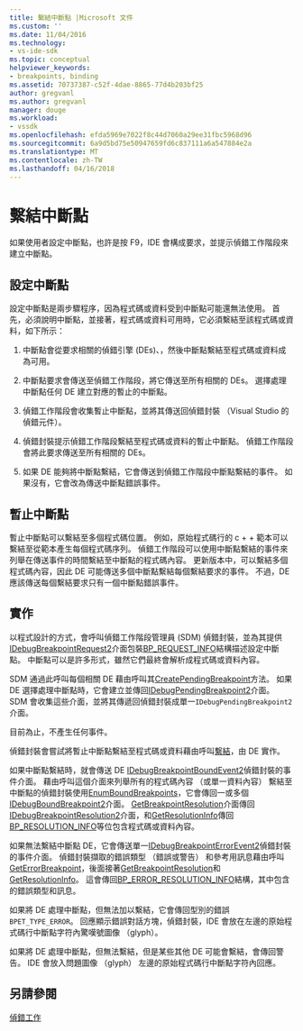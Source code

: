 ```yaml
---
title: 繫結中斷點 |Microsoft 文件
ms.custom: ''
ms.date: 11/04/2016
ms.technology:
- vs-ide-sdk
ms.topic: conceptual
helpviewer_keywords:
- breakpoints, binding
ms.assetid: 70737387-c52f-4dae-8865-77d4b203bf25
author: gregvanl
ms.author: gregvanl
manager: douge
ms.workload:
- vssdk
ms.openlocfilehash: efda5969e7022f8c44d7060a29ee31fbc5968d96
ms.sourcegitcommit: 6a9d5bd75e50947659fd6c837111a6a547884e2a
ms.translationtype: MT
ms.contentlocale: zh-TW
ms.lasthandoff: 04/16/2018
---
```

# <a name="binding-breakpoints"></a>繫結中斷點
如果使用者設定中斷點，也許是按 F9，IDE 會構成要求，並提示偵錯工作階段來建立中斷點。  
  
## <a name="setting-a-breakpoint"></a>設定中斷點  
 設定中斷點是兩步驟程序，因為程式碼或資料受到中斷點可能還無法使用。 首先，必須說明中斷點，並接著，程式碼或資料可用時，它必須繫結至該程式碼或資料，如下所示：  
  
1.  中斷點會從要求相關的偵錯引擎 (DEs)、，然後中斷點繫結至程式碼或資料成為可用。  
  
2.  中斷點要求會傳送至偵錯工作階段，將它傳送至所有相關的 DEs。 選擇處理中斷點任何 DE 建立對應的暫止的中斷點。  
  
3.  偵錯工作階段會收集暫止中斷點，並將其傳送回偵錯封裝 （Visual Studio 的偵錯元件）。  
  
4.  偵錯封裝提示偵錯工作階段繫結至程式碼或資料的暫止中斷點。 偵錯工作階段會將此要求傳送至所有相關的 DEs。  
  
5.  如果 DE 能夠將中斷點繫結，它會傳送到偵錯工作階段中斷點繫結的事件。 如果沒有，它會改為傳送中斷點錯誤事件。  
  
## <a name="pending-breakpoints"></a>暫止中斷點  
 暫止中斷點可以繫結至多個程式碼位置。 例如，原始程式碼行的 c + + 範本可以繫結至從範本產生每個程式碼序列。 偵錯工作階段可以使用中斷點繫結的事件來列舉在傳送事件的時間繫結至中斷點的程式碼內容。 更新版本中，可以繫結多個程式碼內容，因此 DE 可能傳送多個中斷點繫結每個繫結要求的事件。 不過，DE 應該傳送每個繫結要求只有一個中斷點錯誤事件。  
  
## <a name="implementation"></a>實作  
 以程式設計的方式，會呼叫偵錯工作階段管理員 (SDM) 偵錯封裝，並為其提供[IDebugBreakpointRequest2](../../extensibility/debugger/reference/idebugbreakpointrequest2.md)介面包裝[BP_REQUEST_INFO](../../extensibility/debugger/reference/bp-request-info.md)結構描述設定中斷點。 中斷點可以是許多形式，雖然它們最終會解析成程式碼或資料內容。  
  
 SDM 通過此呼叫每個相關 DE 藉由呼叫其[CreatePendingBreakpoint](../../extensibility/debugger/reference/idebugengine2-creatependingbreakpoint.md)方法。 如果 DE 選擇處理中斷點時，它會建立並傳回[IDebugPendingBreakpoint2](../../extensibility/debugger/reference/idebugpendingbreakpoint2.md)介面。 SDM 會收集這些介面，並將其傳遞回偵錯封裝成單一`IDebugPendingBreakpoint2`介面。  
  
 目前為止，不產生任何事件。  
  
 偵錯封裝會嘗試將暫止中斷點繫結至程式碼或資料藉由呼叫[繫結](../../extensibility/debugger/reference/idebugpendingbreakpoint2-bind.md)，由 DE 實作。  
  
 如果中斷點繫結時，就會傳送 DE [IDebugBreakpointBoundEvent2](../../extensibility/debugger/reference/idebugbreakpointboundevent2.md)偵錯封裝的事件介面。 藉由呼叫這個介面來列舉所有的程式碼內容 （或單一資料內容） 繫結至中斷點的偵錯封裝使用[EnumBoundBreakpoints](../../extensibility/debugger/reference/idebugbreakpointboundevent2-enumboundbreakpoints.md)，它會傳回一或多個[IDebugBoundBreakpoint2](../../extensibility/debugger/reference/idebugboundbreakpoint2.md)介面。 [GetBreakpointResolution](../../extensibility/debugger/reference/idebugboundbreakpoint2-getbreakpointresolution.md)介面傳回[IDebugBreakpointResolution2](../../extensibility/debugger/reference/idebugbreakpointresolution2.md)介面，和[GetResolutionInfo](../../extensibility/debugger/reference/idebugbreakpointresolution2-getresolutioninfo.md)傳回[BP_RESOLUTION_INFO](../../extensibility/debugger/reference/bp-resolution-info.md)等位包含程式碼或資料內容。  
  
 如果無法繫結中斷點 DE，它會傳送單一[IDebugBreakpointErrorEvent2](../../extensibility/debugger/reference/idebugbreakpointerrorevent2.md)偵錯封裝的事件介面。 偵錯封裝擷取的錯誤類型 （錯誤或警告） 和參考用訊息藉由呼叫[GetErrorBreakpoint](../../extensibility/debugger/reference/idebugbreakpointerrorevent2-geterrorbreakpoint.md)，後面接著[GetBreakpointResolution](../../extensibility/debugger/reference/idebugerrorbreakpoint2-getbreakpointresolution.md)和[GetResolutionInfo](../../extensibility/debugger/reference/idebugerrorbreakpointresolution2-getresolutioninfo.md)。 這會傳回[BP_ERROR_RESOLUTION_INFO](../../extensibility/debugger/reference/bp-error-resolution-info.md)結構，其中包含的錯誤類型和訊息。  
  
 如果將 DE 處理中斷點，但無法加以繫結，它會傳回型別的錯誤`BPET_TYPE_ERROR`。 回應顯示錯誤對話方塊，偵錯封裝，IDE 會放在左邊的原始程式碼行中斷點字符內驚嘆號圖像 （glyph）。  
  
 如果將 DE 處理中斷點，但無法繫結，但是某些其他 DE 可能會繫結，會傳回警告。 IDE 會放入問題圖像 （glyph） 左邊的原始程式碼行中斷點字符內回應。  
  
## <a name="see-also"></a>另請參閱  
 [偵錯工作](../../extensibility/debugger/debugging-tasks.md)